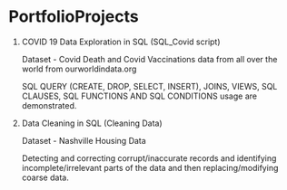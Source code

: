 # PortfolioProjects
1. COVID 19 Data Exploration in SQL (SQL_Covid script)

    Dataset - Covid Death and Covid Vaccinations data from all over the world from ourworldindata.org

    SQL QUERY (CREATE, DROP, SELECT, INSERT), JOINS, VIEWS, SQL CLAUSES, SQL FUNCTIONS AND SQL CONDITIONS usage are demonstrated.

2. Data Cleaning in SQL (Cleaning Data)

    Dataset - Nashville Housing Data

    Detecting and correcting corrupt/inaccurate records and identifying incomplete/irrelevant parts of the data and then replacing/modifying coarse data.

